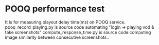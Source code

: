 # POOQ performance test

It is for measuring playout delay time(ms) on POOQ service.
pooq_record_playing.py is source code automating "login -> playing vod & take screenshots"
compute_response_time.py is source code computing image similarity between consecutive screenshots..